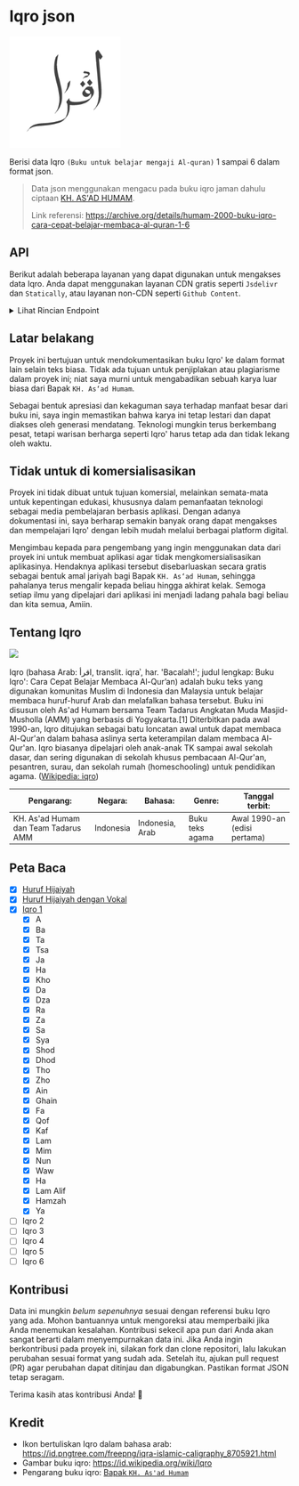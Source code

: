 # Iqro json
<img src="https://raw.githubusercontent.com/dyazincahya/iqro-json/refs/heads/main/icon.png" width="200" />

Berisi data Iqro `(Buku untuk belajar mengaji Al-quran)` 1 sampai 6 dalam format json.

> Data json menggunakan mengacu pada buku iqro jaman dahulu ciptaan [KH. AS'AD HUMAM](https://id.wikipedia.org/wiki/As%27ad_Humam).
> 
> Link referensi: https://archive.org/details/humam-2000-buku-iqro-cara-cepat-belajar-membaca-al-quran-1-6

## API

Berikut adalah beberapa layanan yang dapat digunakan untuk mengakses data Iqro. Anda dapat menggunakan layanan CDN gratis seperti `Jsdelivr` dan `Statically`, atau layanan non-CDN seperti `Github Content`.

<details>
    <summary>Lihat Rincian Endpoint</summary>

#### jsdelivr
- [https://cdn.jsdelivr.net/gh/dyazincahya/iqro-json/hijaiyah-letters.json](https://cdn.jsdelivr.net/gh/dyazincahya/iqro-json/hijaiyah-letters.json)
- [https://cdn.jsdelivr.net/gh/dyazincahya/iqro-json/hijaiyah-letters-with-vowels.json](https://cdn.jsdelivr.net/gh/dyazincahya/iqro-json/hijaiyah-letters-with-vowels.json)
- [https://cdn.jsdelivr.net/gh/dyazincahya/iqro-json/iqro/iqro-1/1-1.json](https://cdn.jsdelivr.net/gh/dyazincahya/iqro-json/iqro/iqro-1/1-1.json)

> Struktur URL untuk Iqro: `https://cdn.jsdelivr.net/gh/dyazincahya/iqro-json/iqro/iqro-{level}/{level}-{part}.json`

#### statically
- [https://cdn.statically.io/gh/dyazincahya/iqro-json/main/hijaiyah-letters.json](https://cdn.statically.io/gh/dyazincahya/iqro-json/main/hijaiyah-letters.json)
- [https://cdn.statically.io/gh/dyazincahya/iqro-json/main/hijaiyah-letters-with-vowels.json](https://cdn.statically.io/gh/dyazincahya/iqro-json/main/hijaiyah-letters-with-vowels.json)
- [https://cdn.statically.io/gh/dyazincahya/iqro-json/main/iqro/iqro-1/1-1.json](https://cdn.statically.io/gh/dyazincahya/iqro-json/main/iqro/iqro-1/1-1.json)

> Struktur URL untuk Iqro: `https://cdn.statically.io/gh/dyazincahya/iqro-json/main/iqro/iqro-{level}/{level}-{part}.json`

#### github content
- [https://raw.githubusercontent.com/dyazincahya/iqro-json/refs/heads/main/hijaiyah-letters.json](https://raw.githubusercontent.com/dyazincahya/iqro-json/refs/heads/main/hijaiyah-letters.json)
- [https://raw.githubusercontent.com/dyazincahya/iqro-json/refs/heads/main/hijaiyah-letters-with-vowels.json](https://raw.githubusercontent.com/dyazincahya/iqro-json/refs/heads/main/hijaiyah-letters-with-vowels.json)
- [https://raw.githubusercontent.com/dyazincahya/iqro-json/refs/heads/main/iqro/iqro-1/1-1.json](https://raw.githubusercontent.com/dyazincahya/iqro-json/refs/heads/main/iqro/iqro-1/1-1.json)

> Struktur URL untuk Iqro: `https://raw.githubusercontent.com/dyazincahya/iqro-json/refs/heads/main/iqro/iqro-{level}/{level}-{part}.json`

</details>

## Latar belakang
Proyek ini bertujuan untuk mendokumentasikan buku Iqro' ke dalam format lain selain teks biasa. Tidak ada tujuan untuk penjiplakan atau plagiarisme dalam proyek ini; niat saya murni untuk mengabadikan sebuah karya luar biasa dari Bapak `KH. As‘ad Humam`.

Sebagai bentuk apresiasi dan kekaguman saya terhadap manfaat besar dari buku ini, saya ingin memastikan bahwa karya ini tetap lestari dan dapat diakses oleh generasi mendatang. Teknologi mungkin terus berkembang pesat, tetapi warisan berharga seperti Iqro' harus tetap ada dan tidak lekang oleh waktu.

## Tidak untuk di komersialisasikan
Proyek ini tidak dibuat untuk tujuan komersial, melainkan semata-mata untuk kepentingan edukasi, khususnya dalam pemanfaatan teknologi sebagai media pembelajaran berbasis aplikasi. Dengan adanya dokumentasi ini, saya berharap semakin banyak orang dapat mengakses dan mempelajari Iqro' dengan lebih mudah melalui berbagai platform digital.

Mengimbau kepada para pengembang yang ingin menggunakan data dari proyek ini untuk membuat aplikasi agar tidak mengkomersialisasikan aplikasinya. Hendaknya aplikasi tersebut disebarluaskan secara gratis sebagai bentuk amal jariyah bagi Bapak `KH. As‘ad Humam`, sehingga pahalanya terus mengalir kepada beliau hingga akhirat kelak. Semoga setiap ilmu yang dipelajari dari aplikasi ini menjadi ladang pahala bagi beliau dan kita semua, Amiin.

## Tentang Iqro
<img src="https://upload.wikimedia.org/wikipedia/id/7/7a/Cover_of_Iqro.jpg" height="150" />

Iqro (bahasa Arab: اقرأ, translit. iqraʾ, har. 'Bacalah!'; judul lengkap: Buku Iqro': Cara Cepat Belajar Membaca Al-Qur’an) adalah buku teks yang digunakan komunitas Muslim di Indonesia dan Malaysia untuk belajar membaca huruf-huruf Arab dan melafalkan bahasa tersebut. Buku ini disusun oleh As'ad Humam bersama Team Tadarus Angkatan Muda Masjid-Musholla (AMM) yang berbasis di Yogyakarta.[1] Diterbitkan pada awal 1990-an, Iqro ditujukan sebagai batu loncatan awal untuk dapat membaca Al-Qur'an dalam bahasa aslinya serta keterampilan dalam membaca Al-Qur'an. Iqro biasanya dipelajari oleh anak-anak TK sampai awal sekolah dasar, dan sering digunakan di sekolah khusus pembacaan Al-Qur'an, pesantren, surau, dan sekolah rumah (homeschooling) untuk pendidikan agama. ([Wikipedia: iqro](https://id.wikipedia.org/wiki/Iqro))

| **Pengarang:** | **Negara:** |  **Bahasa:** | **Genre:** | **Tanggal terbit:** |
| -------------- | ----------- | ------------ | ---------- | ------------------- |
| KH. As'ad Humam dan Team Tadarus AMM |  Indonesia | Indonesia, Arab | Buku teks agama | Awal 1990-an (edisi pertama) |

## Peta Baca
- [x] [Huruf Hijaiyah](https://github.com/dyazincahya/iqro-json/blob/main/hijaiyah-letters.json)
- [x] [Huruf Hijaiyah dengan Vokal](https://github.com/dyazincahya/iqro-json/blob/main/hijaiyah-letters-with-vowels.json)
- [x] [Iqro 1](https://github.com/dyazincahya/iqro-json/tree/main/iqro/iqro-1)
    - [x] A
    - [x] Ba
    - [x] Ta
    - [x] Tsa
    - [x] Ja
    - [x] Ha
    - [x] Kho
    - [x] Da
    - [x] Dza
    - [x] Ra
    - [x] Za
    - [x] Sa
    - [x] Sya
    - [x] Shod
    - [x] Dhod
    - [x] Tho
    - [x] Zho
    - [x] Ain
    - [x] Ghain
    - [x] Fa
    - [x] Qof
    - [x] Kaf
    - [x] Lam
    - [x] Mim
    - [x] Nun
    - [x] Waw
    - [x] Ha
    - [x] Lam Alif
    - [x] Hamzah
    - [x] Ya
- [ ] Iqro 2
- [ ] Iqro 3
- [ ] Iqro 4
- [ ] Iqro 5
- [ ] Iqro 6

## Kontribusi
Data ini mungkin *belum sepenuhnya* sesuai dengan referensi buku Iqro yang ada. Mohon bantuannya untuk mengoreksi atau memperbaiki jika Anda menemukan kesalahan. Kontribusi sekecil apa pun dari Anda akan sangat berarti dalam menyempurnakan data ini. Jika Anda ingin berkontribusi pada proyek ini, silakan fork dan clone repositori, lalu lakukan perubahan sesuai format yang sudah ada. Setelah itu, ajukan pull request (PR) agar perubahan dapat ditinjau dan digabungkan. Pastikan format JSON tetap seragam.

Terima kasih atas kontribusi Anda! 🚀

## Kredit
- Ikon bertuliskan Iqro dalam bahasa arab: https://id.pngtree.com/freepng/iqra-islamic-caligraphy_8705921.html
- Gambar buku iqro: https://id.wikipedia.org/wiki/Iqro
- Pengarang buku iqro: [Bapak `KH. As'ad Humam`](https://id.wikipedia.org/wiki/As%27ad_Humam)
